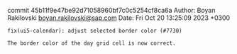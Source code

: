 commit 45b11f9e47be92d71058960bf7c0c5254cf8ca6a
Author: Boyan Rakilovski <boyan.rakilovski@sap.com>
Date:   Fri Oct 20 13:25:09 2023 +0300

    fix(ui5-calendar): adjust selected border color (#7730)
    
    The border color of the day grid cell is now correct.
